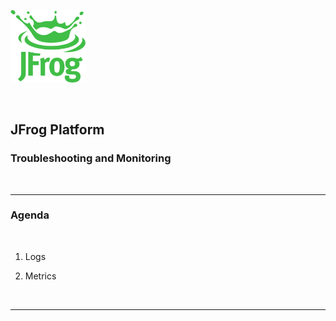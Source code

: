 [<img src="images/Jfrog_Green_RGB.png" alt="JFrog" style="width:120px;background-color:transparent;border:none;" />](https://jfrog.com)

<br/>

## JFrog Platform 

### Troubleshooting and Monitoring

<br/>

---

### Agenda

<br/>

1. Logs

2. Metrics

<br/>

---

